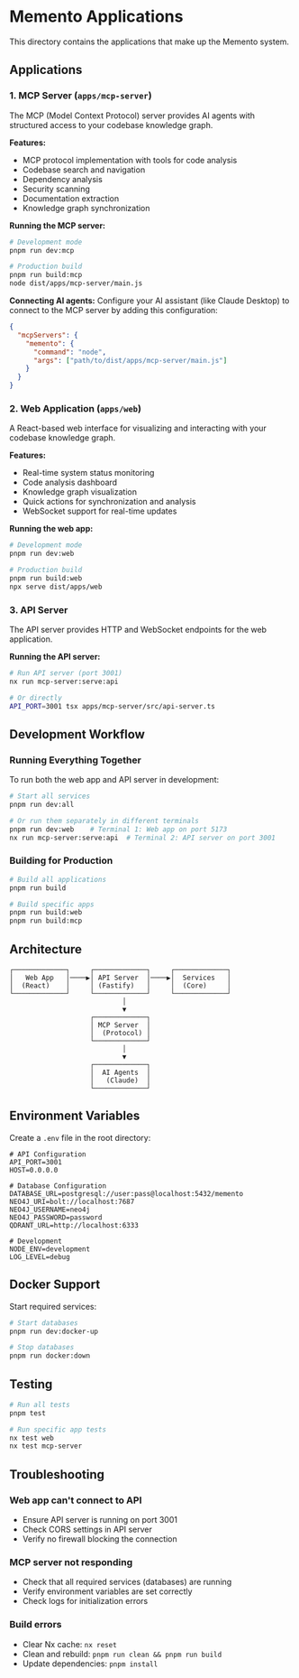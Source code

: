 # Memento Applications

This directory contains the applications that make up the Memento system.

## Applications

### 1. MCP Server (`apps/mcp-server`)

The MCP (Model Context Protocol) server provides AI agents with structured access to your codebase knowledge graph.

**Features:**
- MCP protocol implementation with tools for code analysis
- Codebase search and navigation
- Dependency analysis
- Security scanning
- Documentation extraction
- Knowledge graph synchronization

**Running the MCP server:**
```bash
# Development mode
pnpm run dev:mcp

# Production build
pnpm run build:mcp
node dist/apps/mcp-server/main.js
```

**Connecting AI agents:**
Configure your AI assistant (like Claude Desktop) to connect to the MCP server by adding this configuration:

```json
{
  "mcpServers": {
    "memento": {
      "command": "node",
      "args": ["path/to/dist/apps/mcp-server/main.js"]
    }
  }
}
```

### 2. Web Application (`apps/web`)

A React-based web interface for visualizing and interacting with your codebase knowledge graph.

**Features:**
- Real-time system status monitoring
- Code analysis dashboard
- Knowledge graph visualization
- Quick actions for synchronization and analysis
- WebSocket support for real-time updates

**Running the web app:**
```bash
# Development mode
pnpm run dev:web

# Production build
pnpm run build:web
npx serve dist/apps/web
```

### 3. API Server

The API server provides HTTP and WebSocket endpoints for the web application.

**Running the API server:**
```bash
# Run API server (port 3001)
nx run mcp-server:serve:api

# Or directly
API_PORT=3001 tsx apps/mcp-server/src/api-server.ts
```

## Development Workflow

### Running Everything Together

To run both the web app and API server in development:

```bash
# Start all services
pnpm run dev:all

# Or run them separately in different terminals
pnpm run dev:web    # Terminal 1: Web app on port 5173
nx run mcp-server:serve:api  # Terminal 2: API server on port 3001
```

### Building for Production

```bash
# Build all applications
pnpm run build

# Build specific apps
pnpm run build:web
pnpm run build:mcp
```

## Architecture

```
┌─────────────┐     ┌─────────────┐     ┌─────────────┐
│   Web App   │────▶│ API Server  │────▶│  Services   │
│  (React)    │     │ (Fastify)   │     │  (Core)     │
└─────────────┘     └─────────────┘     └─────────────┘
                            │
                            ▼
                    ┌─────────────┐
                    │ MCP Server  │
                    │  (Protocol) │
                    └─────────────┘
                            │
                            ▼
                    ┌─────────────┐
                    │  AI Agents  │
                    │   (Claude)  │
                    └─────────────┘
```

## Environment Variables

Create a `.env` file in the root directory:

```env
# API Configuration
API_PORT=3001
HOST=0.0.0.0

# Database Configuration
DATABASE_URL=postgresql://user:pass@localhost:5432/memento
NEO4J_URI=bolt://localhost:7687
NEO4J_USERNAME=neo4j
NEO4J_PASSWORD=password
QDRANT_URL=http://localhost:6333

# Development
NODE_ENV=development
LOG_LEVEL=debug
```

## Docker Support

Start required services:

```bash
# Start databases
pnpm run dev:docker-up

# Stop databases
pnpm run docker:down
```

## Testing

```bash
# Run all tests
pnpm test

# Run specific app tests
nx test web
nx test mcp-server
```

## Troubleshooting

### Web app can't connect to API
- Ensure API server is running on port 3001
- Check CORS settings in API server
- Verify no firewall blocking the connection

### MCP server not responding
- Check that all required services (databases) are running
- Verify environment variables are set correctly
- Check logs for initialization errors

### Build errors
- Clear Nx cache: `nx reset`
- Clean and rebuild: `pnpm run clean && pnpm run build`
- Update dependencies: `pnpm install`

